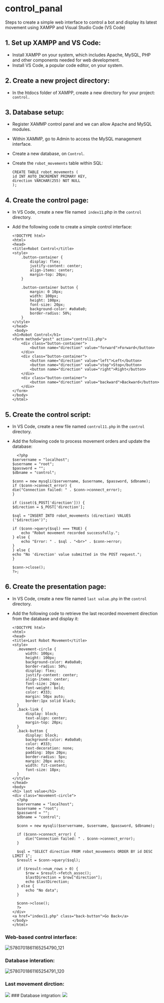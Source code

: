 # control_panal
Steps to create a simple web interface to control a bot and display its latest movement using XAMPP and Visual Studio Code (VS Code)

## 1. Set up XAMPP and VS Code:
   - Install XAMPP on your system, which includes Apache, MySQL, PHP and other components needed for web development.
   - Install VS Code, a popular code editor, on your system.
## 2. Create a new project directory:
   - In the htdocs folder of XAMPP, create a new directory for your project:  ` control.`
## 3. Database setup:
   - Register XAMMP control panel and we can allow Apache and MySQL modules.
   - Within XAMMP, go to Admin to access the MySQL management interface.
   - Create a new database, on `Control`.
   - Create the `robot_movements` table within SQL:
     
     ```
     CREATE TABLE robot_movements (
     id INT AUTO_INCREMENT PRIMARY KEY,
     direction VARCHAR(255) NOT NULL
     );
## 4. Create the control page:
 - In VS Code, create a new file named` index11`.php in the `control `directory.
 - Add the following code to create a simple control interface:
   
    ```
   <!DOCTYPE html>
    <html>
    <head>
    <title>Robot Control</title>
    <style>
        .button-container {
            display: flex;
            justify-content: center;
            align-items: center;
            margin-top: 20px;
        }

        .button-container button {
            margin: 0 10px;
            width: 100px;
            height: 100px;
            font-size: 20px;
            background-color: #a0a0a0;
            border-radius: 50%;
        }
    </style>
    </head>
     <body>
    <h1>Robot Control</h1>
    <form method="post" action="control11.php">
        <div class="button-container">
            <button name="direction" value="forward">Forward</button>
        </div>
        <div class="button-container">
            <button name="direction" value="left">Left</button>
            <button name="direction" value="stop">Stop</button>
            <button name="direction" value="right">Right</button>
        </div>
        <div class="button-container">
            <button name="direction" value="backward">Backward</button>
        </div>
    </form>
    </body>
    </html>
## 5. Create the control script:
- In VS Code, create a new file named `control11.php` in the `control` directory.
- Add the following code to process movement orders and update the database:
  
    ```
      <?php
    $servername = "localhost";
    $username = "root";
    $password = "";
    $dbname = "control";

    $conn = new mysqli($servername, $username, $password, $dbname);
    if ($conn->connect_error) {
    die("Connection failed: " . $conn->connect_error);
    }

    if (isset($_POST['direction'])) {
    $direction = $_POST['direction'];

    $sql = "INSERT INTO robot_movements (direction) VALUES ('$direction')";

    if ($conn->query($sql) === TRUE) {
        echo "Robot movement recorded successfully.";
    } else {
        echo "Error: " . $sql . "<br>" . $conn->error;
    }
    } else {
    echo "No 'direction' value submitted in the POST request.";
    }

    $conn->close();
    ?>;

 ## 6. Create the presentation page:
  - In VS Code, create a new file named `last value.php` in the `control` directory.
  - Add the following code to retrieve the last recorded movement direction from the database and display it:
    
      ```
     <!DOCTYPE html>
      <html>
     <head>
    <title>Last Robot Movement</title>
    <style>
        .movement-circle {
            width: 100px;
            height: 100px;
            background-color: #a0a0a0;
            border-radius: 50%;
            display: flex;
            justify-content: center;
            align-items: center;
            font-size: 24px;
            font-weight: bold;
            color: #333;
            margin: 50px auto;
            border:1px solid black;
        }
        .back-link {
            display: block;
            text-align: center;
            margin-top: 20px;
        }
        .back-button {
            display: block;
            background-color: #a0a0a0;
            color: #333;
            text-decoration: none;
            padding: 10px 20px;
            border-radius: 5px;
            margin: 20px auto;
            width: fit-content;
            font-size: 18px;
        }
    </style>
    </head>
    <body>
     <h1> last value</h1>
    <div class="movement-circle">
        <?php
        $servername = "localhost";
        $username = "root";
        $password = "";
        $dbname = "control";

        $conn = new mysqli($servername, $username, $password, $dbname);

        if ($conn->connect_error) {
            die("Connection failed: " . $conn->connect_error);
        }

        $sql = "SELECT direction FROM robot_movements ORDER BY id DESC LIMIT 1";
        $result = $conn->query($sql);

        if ($result->num_rows > 0) {
            $row = $result->fetch_assoc();
            $lastDirection = $row["direction"];
            echo $lastDirection;
        } else {
            echo "No data";
        }

        $conn->close();
        ?>
    </div>
    <a href="index11.php" class="back-button">Go Back</a>
    </body>
    </html>
 ### Web-based control interface:
 ![5780701861165254790_121](https://github.com/sarah-Ahmed-99/control_panal/assets/174282340/c2cb3bba-313e-413d-8255-9e340846b107)
 
 ### Database interation:
 ![5780701861165254791_120](https://github.com/sarah-Ahmed-99/control_panal/assets/174282340/47e584bd-e437-4536-b865-16c4279e9154)
 
 ### Last movement dirction:
 
   
 
 
<img src=" https://github.com/sarah-Ahmed-99/control_panal/assets/174282340/6267876a-0d25-4899-adf1-05f3121e3134">
 ### Database intgration:
<img src= "https://github.com/sarah-Ahmed-99/control_panal/assets/174282340/5e4d7c2b-7a48-437e-aa8a-185643489df3">


